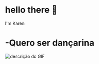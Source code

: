 # hello there 💃

I'm Karen

# -Quero ser dançarina


![descrição do GIF](https://media.tenor.com/kQA86PqyXZQAAAAi/small-dancing-white-cat-dance-funny.gif)
